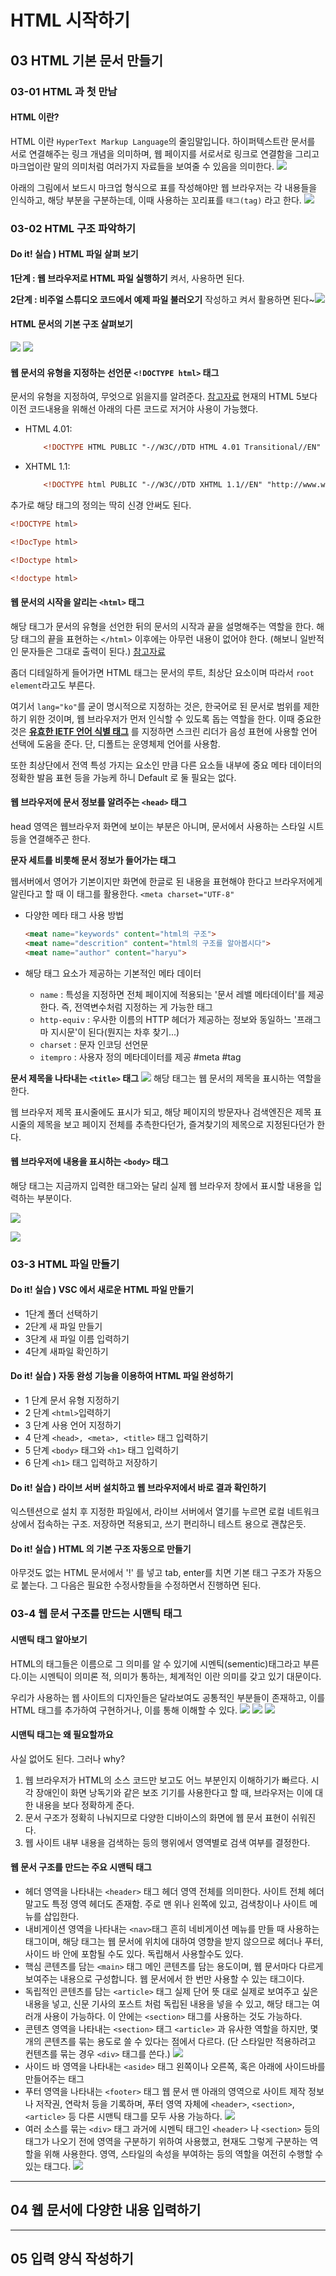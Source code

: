 # HTML 시작하기

## 03 HTML 기본 문서 만들기 

### 03-01 HTML 과 첫 만남

#### HTML 이란?
HTML 이란 `HyperText Markup Language`의 줄임말입니다. 하이퍼텍스트란 문서를 서로 연결해주는 링크 개념을 의미하며, 웹 페이지를 서로서로 링크로 연결함을 그리고 마크업이란 말의 의미처럼 여러가지 자료들을 보여줄 수 있음을 의미한다.
![](./src/스크린샷%202022-07-23%20오후%203.16.23.png)

아래의 그림에서 보드시 마크업 형식으로 표를 작성해야만 웹 브라우저는 각 내용들을 인식하고, 해당 부분을 구분하는데, 이때 사용하는 꼬리표를 `태그(tag)` 라고 한다.
![](./src/스크린샷%202022-07-23%20오후%203.17.27.png)

### 03-02 HTML 구조 파악하기

#### Do it! 실습 ) HTML 파일 살펴 보기

**1단계 : 웹 브라우저로 HTML 파일 실행하기**
	켜서, 사용하면 된다.

**2단계 : 비주얼 스튜디오 코드에서 예제 파일 불러오기**
	작성하고 켜서 활용하면 된다~![](./src/스크린샷%202022-07-23%20오후%203.23.49.png)

#### HTML 문서의 기본 구조 살펴보기 
![](./src/스크린샷%202022-07-23%20오후%203.24.31.png)
![](./src/스크린샷%202022-07-23%20오후%203.24.51.png)

#### 웹 문서의 유형을 지정하는 선언문 `<!DOCTYPE html>` 태그 
문서의 유형을 지정하여, 무엇으로 읽을지를 알려준다. [참고자료](https://www.w3schools.com/tags/ref_html_dtd.asp)
현재의 HTML 5보다 이전 코드내용을 위해선 아래의 다른 코드로 저거야 사용이 가능했다. 
 * HTML 4.01: 
	```HTML
		<!DOCTYPE HTML PUBLIC "-//W3C//DTD HTML 4.01 Transitional//EN" "http://www.w3.org/TR/html4/loose.dtd">
	```
 * XHTML 1.1: 
	```HTML
		<!DOCTYPE html PUBLIC "-//W3C//DTD XHTML 1.1//EN" "http://www.w3.org/TR/xhtml11/DTD/xhtml11.dtd">
	```

추가로 해당 태그의 정의는 딱히 신경 안써도 된다. 
```html
<!DOCTYPE html>  

<!DocType html>  

<!Doctype html>  

<!doctype html>
```

#### 웹 문서의 시작을 알리는 `<html>` 태그

해당 태그가 문서의 유형을 선언한 뒤의 문서의 시작과 끝을 설명해주는 역할을 한다. 
해당 태그의 끝을 표현하는 `</html>` 이후에는 아무런 내용이 없어야 한다.  (해보니 일반적인 문자들은 그대로 출력이 된다.) [참고자료](https://developer.mozilla.org/ko/docs/Web/HTML/Element/html)

좀더 디테일하게 들어가면 HTML 태그는 문서의 루트, 최상단 요소이며 따라서 `root element`라고도 부른다. 

여기서 `lang="ko"`를 굳이 명시적으로 지정하는 것은, 한국어로 된 문서로 범위를 제한하기 위한 것이며, 웹 브라우저가 먼저 인식할 수 있도록 돕는 역할을 한다. 이때 중요한 것은 **[유효한 IETF 언어 식별 태그](https://www.ietf.org/rfc/bcp/bcp47.txt#)** 를 지정하면 스크린 리더가 음성 표현에 사용할  언어 선택에 도움을 준다. 
단, 디폴트는 운영체제 언어를 사용함. 

또한 최상단에서 전역 특성 가지는 요소인 만큼 다른 요소들 내부에 중요 메타 데이터의 정확한 발음 표현 등을 가능케 하니 Default 로 둘 필요는 없다. 

#### 웹 브라우저에 문서 정보를 알려주는 `<head>` 태그

head 영역은 웹브라우저 화면에 보이는 부분은 아니며, 문서에서 사용하는 스타일 시트 등을 연결해주곤 한다. 

**문자 세트를 비롯해 문서 정보가 들어가는 <meta> 태그**

웹서버에서 영어가 기본이지만 화면에 한글로 된 내용을 표현해야 한다고 브라우저에게 알린다고 할 때 이 태그를 활용한다. 
`<meta charset="UTF-8"`
* 다양한 메타 태그 사용 방법
	```html
	<meat name="keywords" content="html의 구조">
	<meat name="descrition" content="html의 구조를 알아봅시다">
	<meat name="author" content="haryu">
	```

* 해당 태그 요소가 제공하는 기본적인 메타 데이터
	* `name` : 특성을 지정하면 전체 페이지에 적용되는 '문서 레밸 메타데이터'를 제공한다. 즉, 전역변수처럼 지정하는 게 가능한 태그
	* `http-equiv` : 우사한 이름의 HTTP 헤더가 제공하는 정보와 동일하느 '프래그마 지시문'이 된다(뭔지는 차후 찾기...)
	* `charset` : 문자 인코딩 선언문
	* `itempro` : 사용자 정의 메타데이터를 제공
	#meta #tag 

**문서 제목을 나타내는 `<title>` 태그**
![](./src/스크린샷%202022-07-23%20오후%203.48.22.png)
해당 태그는 웹 문서의 제목을 표시하는 역할을 한다. 

웹 브라우저 제목 표시줄에도 표시가 되고, 해당 페이지의 방문자나 검색엔진은 제목 표시줄의 제목을 보고 페이지 전체를 추측한다던가, 즐겨찾기의 제목으로 지정된다던가 한다. 

#### 웹 브라우저에 내용을 표시하는 `<body>` 태그

해당 태그는 지금까지 입력한 태그와는 달리 실제 웹 브라우저 창에서 표시할 내용을 입력하는 부분이다. 

![](./src/스크린샷%202022-07-23%20오후%203.50.31.png)

![](./src/스크린샷%202022-07-23%20오후%203.50.48.png)

### 03-3 HTML 파일 만들기

#### Do it! 실습 ) VSC 에서 새로운 HTML 파일 만들기
* 1단계 폴더 선택하기 
* 2단계 새 파일 만들기 
* 3단계 새 파일 이름 입력하기
* 4단계 새파일 확인하기

#### Do it! 실습 ) 자동 완성 기능을 이용하여 HTML 파일 완성하기
* 1 단계 문서 유형 지정하기
* 2 단계 `<html>`입력하기 
* 3 단계 사용 언어 지정하기 
* 4 단계 `<head>, <meta>, <title>` 태그 입력하기
* 5 단계 `<body>` 태그와 `<h1>` 태그 입력하기 
* 6 단계 `<h1>` 태그 입력하고 저장하기 

#### **Do it! 실습 ) 라이브 서버 설치하고 웹 브라우저에서 바로 결과 확인하기**
익스텐션으로 설치 후 지정한 파일에서, 라이브 서버에서 열기를 누르면 로컬 네트워크 상에서 접속하는 구조. 
저장하면 적용되고, 쓰기 편리하니 테스트 용으로 괜찮은듯.

#### Do it! 실습 ) HTML 의 기본 구조 자동으로 만들기
아무것도 없는 HTML 문서에서 '!' 를 넣고 tab, enter를 치면 기본 태그 구조가 자동으로 붙는다. 
그 다음은 필요한 수정사항들을 수정하면서 진행하면 된다.

### 03-4 웹 문서 구조를 만드는 시맨틱 태그

#### 시맨틱 태그 알아보기
HTML의 태그들은 이름으로 그 의미를 알 수 있기에 시멘틱(sementic)태그라고 부른다.이는 시멘틱이 의미론 적, 의미가 통하는, 체계적인 이란 의미를 갖고 있기 대문이다. 

우리가 사용하는 웹 사이트의 디자인들은 달라보여도 공통적인 부분들이 존재하고, 이를 HTML 태그를 추가하여 구현하거나, 이를 통해 이해할 수 있다. 
![](./src/스크린샷%202022-07-23%20오후%204.47.18.png)
![](./src/스크린샷%202022-07-23%20오후%204.48.53.png)
![](./src/스크린샷%202022-07-23%20오후%204.49.33.png)

#### 시맨틱 태그는 왜 필요할까요

사실 없어도 된다. 그러나 why?
1. 웹 브라우저가 HTML의 소스 코드만 보고도 어느 부분인지 이해하기가 빠르다. 시각 장애인이 화면 낭독기와 같은 보조 기기를 사용한다고 할 때, 브라우저는 이에 대한 내용을 보다 정확하게 준다.
2. 문서 구조가 정확히 나눠지므로 다양한 디바이스의 화면에 웹 문서 표현이 쉬워진다. 
3. 웹 사이트 내부 내용을 검색하는 등의 행위에서 영역별로 검색 여부를 결정한다. 

#### 웹 문서 구조를 만드는 주요 시맨틱 태그
* 헤더 영역을 나타내는 `<header>` 태그
	헤더 영역 전체를 의미한다. 사이트 전체 헤더 말고도 특정 영역 헤더도 존재함. 
	주로 맨 위나 왼쪽에 있고, 검색창이나 사이트 메뉴를 삽입한다. 
* 내비게이션 영역을 나타내는 `<nav>`태그
	흔히 네비게이션 메뉴를 만들 때 사용하는 태그이며, 해당 태그는 웹 문서에 위치에 대하여 영향을 받지 않으므로 헤더나 푸터, 사이드 바 안에 포함될 수도 있다. 독립해서 사용할수도 있다.
* 핵심 콘텐츠를 담는 `<main>` 태그
	메인 콘텐츠를 담는 용도이며, 웹 문서마다 다르게 보여주는 내용으로 구성합니다. 웹 문서에서 한 번만 사용할 수 있는 태그이다.
* 독립적인 콘텐츠를 담는 `<article>` 태그 
	실제 단어 뜻 대로 실제로 보여주고 싶은 내용을 넣고, 신문 기사의 포스트 처럼 독립된 내용을 넣을 수 있고, 해당 태그는 여러개 사용이 가능하다. 이 안에는 `<section>` 태그를 사용하는 것도 가능하다.
* 콘텐츠 영역을 나타내는 `<section>` 태그
	`<article>` 과 유사한 역할을 하지만, 몇개의 콘텐츠를 묶는 용도로 쓸 수 있다는 점에서 다르다. (단 스타일만 적용하려고 컨텐츠를 묶는 경우 `<div>`  태그를 쓴다.)
	![](./src/스크린샷%202022-07-23%20오후%206.39.14.png)
* 사이드 바 영역을 나타내는 `<aside>` 태그
	왼쪽이나 오른쪽, 혹은 아래에 사이드바를 만들어주는 태그
* 푸터 영역을 나타내는 `<footer>` 태그 
	웹 문서 맨 아래의 영역으로 사이트 제작 정보나 저작권, 연락처 등을 기록하며, 푸터 영역 자체에 `<header>`, `<section>`, `<article>` 등 다른 시맨틱 태그를 모두 사용 가능하다.
	![](./src/스크린샷%202022-07-23%20오후%206.40.59.png)
* 여러 소스를 묶는 `<div>` 태그
	과거에 시멘틱 태그인 `<header>` 나 `<section>` 등의 태그가 나오기 전에 영역을 구분하기 위하여 사용했고, 현재도 그렇게 구분하는 역할을 위해 사용한다. 
	영역, 스타일의 속성을 부여하는 등의 역할을 여전히 수행할 수 있는 태그다. 
	![](./src/스크린샷%202022-07-23%20오후%206.43.54.png)

---

## 04 웹 문서에 다양한 내용 입력하기

---

## 05 입력 양식 작성하기

